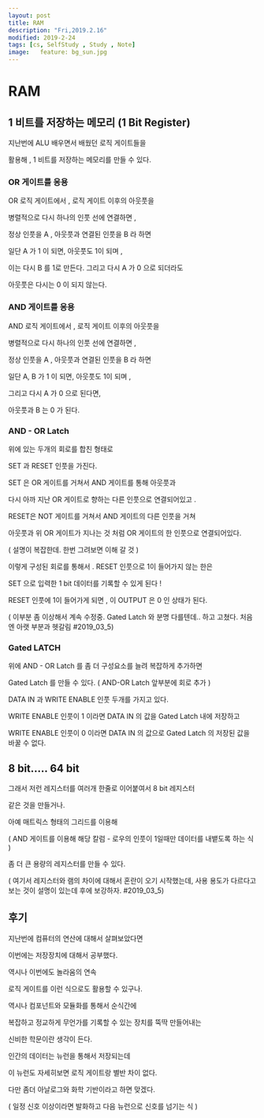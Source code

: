 ```yaml
---
layout: post
title: RAM
description: "Fri,2019.2.16"
modified: 2019-2-24
tags: [cs, SelfStudy , Study , Note]
image:   feature: bg_sun.jpg
---
```


# RAM 

## 1 비트를 저장하는 메모리 (1 Bit Register)

지난번에 ALU 배우면서 배웠던 로직 게이트들을

활용해 , 1 비트를 저장하는 메모리를 만들 수 있다. 

### OR 게이트를 응용 

OR 로직 게이트에서 , 로직 게이트 이후의 아웃풋을 

병렬적으로 다시 하나의 인풋 선에 연결하면 , 

정상 인풋을 A , 아웃풋과 연결된 인풋을 B 라 하면 

일단 A 가 1 이 되면, 아웃풋도 1이 되며 , 

이는 다시 B 를 1로 만든다. 그리고 다시 A 가 0 으로 되더라도 

아웃풋은 다시는 0 이 되지 않는다. 

### AND 게이트를 응용 


AND 로직 게이트에서 , 로직 게이트 이후의 아웃풋을 

병렬적으로 다시 하나의 인풋 선에 연결하면 , 

정상 인풋을 A , 아웃풋과 연결된 인풋을 B 라 하면 

일단 A, B 가 1 이 되면, 아웃풋도 1이 되며 , 

그리고 다시 A 가 0 으로 된다면, 

아웃풋과 B 는 0 가 된다. 


### AND - OR Latch

위에 있는 두개의 회로를 합친 형태로

SET 과 RESET 인풋을 가진다.

SET 은 OR 게이트를 거쳐서 AND 게이트를 통해 아웃풋과 

다시 아까 지난 OR 게이트로 향하는 다른 인풋으로 연결되어있고 . 

RESET은 NOT 게이트를 거쳐서 AND 게이트의 다른 인풋을 거쳐

아웃풋과 위 OR 게이트가 지나는 것 처럼 OR 게이트의 한 인풋으로 연결되어있다.

( 설명이 복잡한데. 한번 그려보면 이해 갈 것 )

이렇게 구성된 회로를 통해서 . RESET 인풋으로 1이 들어가지 않는 한은

SET 으로 입력한 1 bit 데이터를 기록할 수 있게 된다 ! 

RESET 인풋에 1이 들어가게 되면 , 이 OUTPUT 은 0 인 상태가 된다. 

( 이부분 좀 이상해서 계속 수정중. Gated Latch 와 분명 다를텐데.. 하고 고쳤다. 처음엔 아랫 부분과 헷갈림 #2019_03_5)

### Gated LATCH

위에 AND - OR Latch 를 좀 더 구성요소를 늘려 복잡하게 추가하면 

Gated Latch 를 만들 수 있다.  ( AND-OR Latch 앞부분에 회로 추가 )

DATA IN 과  WRITE ENABLE 인풋 두개를 가지고 있다. 

WRITE ENABLE 인풋이 1 이라면 DATA IN 의 값을 Gated Latch 내에 저장하고 

WRITE ENABLE 인풋이 0 이라면 DATA IN 의 값으로 Gated Latch 의 저장된 값을 바꿀 수 없다. 


## 8 bit..... 64 bit 

그래서 저런 레지스터를 여러개 한줄로 이어붙여서 8 bit 레지스터 

같은 것을 만들거나. 

아예 매트릭스 형태의 그리드를 이용해

( AND 게이트를 이용해 해당 칼럼 - 로우의 인풋이 1일때만 데이터를 내뱉도록 하는 식 )

좀 더 큰 용량의 레지스터를 만들 수 있다. 

( 여기서 레지스터와 램의 차이에 대해서 혼란이 오기 시작했는데, 사용 용도가 다르다고 보는 것이 설명이 있는데 후에 보강하자. #2019_03_5)

## 후기 

지난번에 컴퓨터의 연산에 대해서 살펴보았다면

이번에는 저장장치에 대해서 공부했다. 

역시나 이번에도 놀라움의 연속

로직 게이트를 이런 식으로도 활용할 수 있구나.

역시나 컴포넌트와 모듈화를 통해서 순식간에 

복잡하고 정교하게 무언가를 기록할 수 있는 장치를 뚝딱 만들어내는

신비한 학문이란 생각이 든다. 

인간의 데이터는 뉴런을 통해서 저장되는데 

이 뉴런도 자세히보면 로직 게이트랑 별반 차이 없다.

다만 좀더 아날로그와 화학 기반이라고 하면 맞겠다. 

( 일정 신호 이상이라면 발화하고 다음 뉴런으로 신호를 넘기는 식 )



